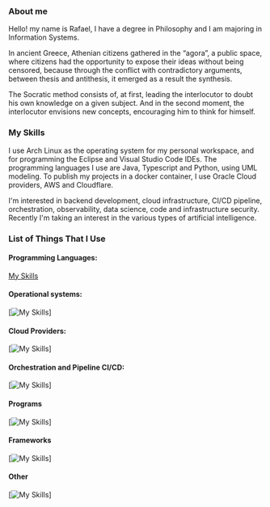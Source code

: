 ### About me

Hello! my name is Rafael, I have a degree in Philosophy and I am majoring in Information Systems. 

In ancient Greece, Athenian citizens gathered in the “agora”, a public space, where citizens had the opportunity to expose their ideas without being censored, because through the conflict with contradictory arguments, between thesis and antithesis, it emerged as a result the synthesis. 

The Socratic method consists of, at first, leading the interlocutor to doubt his own knowledge on a given subject. And in the second moment, the interlocutor envisions new concepts, encouraging him to think for himself.

### My Skills

I use Arch Linux as the operating system for my personal workspace, and for programming the Eclipse and Visual Studio Code IDEs. The programming languages I use are Java, Typescript and Python, using UML modeling. To publish my projects in a docker container, I use Oracle Cloud providers, AWS and Cloudflare.

I'm interested in backend development, cloud infrastructure, CI/CD pipeline, orchestration, observability,  data science, code and infrastructure security. Recently I'm taking an interest in the various types of artificial intelligence.

### List of Things That I Use

#### Programming Languages:
[My Skills](https://skillicons.dev/icons?i=java,typescript,js,python,html,css,markdown)

#### Operational systems:
[![My Skills](https://skillicons.dev/icons?i=arch,ubuntu,redhat,windows,oracle)]

#### Cloud Providers:
[![My Skills](https://skillicons.dev/icons?i=oraclecloud,aws,gpc,azure,cloudflare)]

#### Orchestration and Pipeline CI/CD:
[![My Skills](https://skillicons.dev/icons?i=githubactions,gitlab,terraform,ansible,kubernetes)]

#### Programs
[![My Skills](https://skillicons.dev/icons?i=git,vscode,linux,mysql,sqlite)]

#### Frameworks
[![My Skills](https://skillicons.dev/icons?i=nodejs)]

#### Other
[![My Skills](https://skillicons.dev/icons?i=github)]

